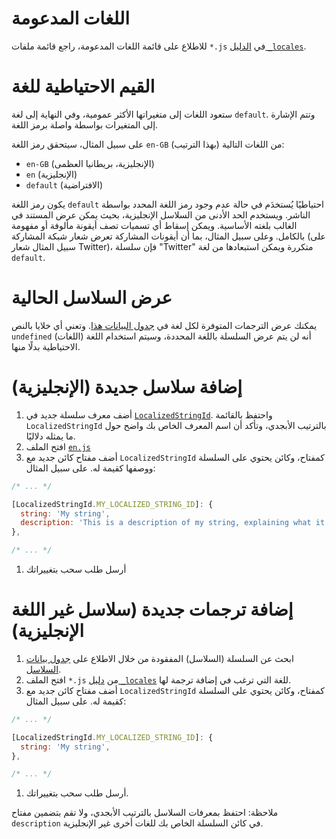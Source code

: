 # اللغات المدعومة

للاطلاع على قائمة اللغات المدعومة، راجع قائمة ملفات `*.js` في [الدليل `_locales`](https://github.com/ampproject/amphtml/tree/main/extensions/amp-story/1.0/_locales).

# القيم الاحتياطية للغة

ستعود اللغات إلى متغيراتها الأكثر عمومية، وفي النهاية إلى لغة `default`. وتتم الإشارة إلى المتغيرات بواسطة واصلة برمز اللغة.

على سبيل المثال، سيتحقق رمز اللغة `en-GB` من اللغات التالية (بهذا الترتيب):

- `en-GB` (الإنجليزية، بريطانيا العظمى)
- `en` (الإنجليزية)
- `default` (الافتراضية)

يكون رمز اللغة `default` احتياطيًا يُستخدَم في حالة عدم وجود رمز اللغة المحدد بواسطة الناشر. ويستخدم الحد الأدنى من السلاسل الإنجليزية، بحيث يمكن عرض المستند في الغالب بلغته الأساسية. ويمكن إسقاط أي تسميات تصف أيقونة مألوفة أو مفهومة بالكامل. وعلى سبيل المثال، بما أن أيقونات المشاركة تعرض شعار شبكة المشاركة (على سبيل المثال شعار Twitter)، فإن سلسلة "Twitter" متكررة ويمكن استبعادها من لغة `default`.

# عرض السلاسل الحالية

يمكنك عرض الترجمات المتوفرة لكل لغة في [جدول البيانات هذا](https://bit.ly/amp-story-strings). وتعني أي خلايا بالنص `undefined` أنه لن يتم عرض السلسلة باللغة المحددة، وسيتم استخدام اللغة (اللغات) الاحتياطية بدلًا منها.

# إضافة سلاسل جديدة (الإنجليزية)

1. أضف معرف سلسلة جديد في [`LocalizedStringId`](https://github.com/ampproject/amphtml/blob/main/src/localized-strings.js#L31). واحتفظ بالقائمة `LocalizedStringId` بالترتيب الأبجدي، وتأكد أن اسم المعرف الخاص بك واضح حول ما يمثله دلاليًا.
2. افتح الملف [`en.js`](https://github.com/ampproject/amphtml/blob/main/extensions/amp-story/1.0/_locales/en.js)
3. أضف مفتاح كائن جديد مع `LocalizedStringId` كمفتاح، وكائن يحتوي على السلسلة ووصفها كقيمة له. على سبيل المثال:

```javascript
/* ... */

[LocalizedStringId.MY_LOCALIZED_STRING_ID]: {
  string: 'My string',
  description: 'This is a description of my string, explaining what it means and/or how it is used.',
},

/* ... */
```

1. أرسل طلب سحب بتغييراتك

# إضافة ترجمات جديدة (سلاسل غير اللغة الإنجليزية)

1. ابحث عن السلسلة (السلاسل) المفقودة من خلال الاطلاع على [جدول بيانات السلاسل](https://bit.ly/amp-story-strings).
2. افتح الملف `*.js` من [دليل `_locales`](https://github.com/ampproject/amphtml/tree/main/extensions/amp-story/1.0/_locales) للغة التي ترغب في إضافة ترجمة لها.
3. أضف مفتاح كائن جديد مع `LocalizedStringId` كمفتاح، وكائن يحتوي على السلسلة كقيمة له. على سبيل المثال:

```javascript
/* ... */

[LocalizedStringId.MY_LOCALIZED_STRING_ID]: {
  string: 'My string',
},

/* ... */
```

1. أرسل طلب سحب بتغييراتك.

ملاحظة: احتفظ بمعرفات السلاسل بالترتيب الأبجدي، ولا تقم بتضمين مفتاح `description` في كائن السلسلة الخاص بك للغات أخرى غير الإنجليزية.
